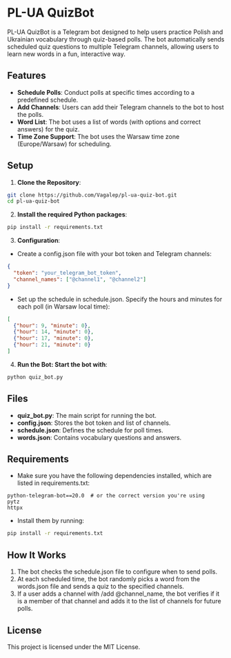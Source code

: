 # PL-UA QuizBot

PL-UA QuizBot is a Telegram bot designed to help users practice Polish and Ukrainian vocabulary through quiz-based polls. The bot automatically sends scheduled quiz questions to multiple Telegram channels, allowing users to learn new words in a fun, interactive way.

## Features

- **Schedule Polls**: Conduct polls at specific times according to a predefined schedule.
- **Add Channels**: Users can add their Telegram channels to the bot to host the polls.
- **Word List**: The bot uses a list of words (with options and correct answers) for the quiz.
- **Time Zone Support**: The bot uses the Warsaw time zone (Europe/Warsaw) for scheduling.

## Setup

1. **Clone the Repository**:
```bash
git clone https://github.com/Vagalep/pl-ua-quiz-bot.git
cd pl-ua-quiz-bot
```
2. **Install the required Python packages**:
```bash
pip install -r requirements.txt
```
   
3. **Configuration**:
- Create a config.json file with your bot token and Telegram channels:
```json
{
  "token": "your_telegram_bot_token",
  "channel_names": ["@channel1", "@channel2"]
}
```
- Set up the schedule in schedule.json. Specify the hours and minutes for each poll (in Warsaw local time):
```json
[
  {"hour": 9, "minute": 0},
  {"hour": 14, "minute": 0},
  {"hour": 17, "minute": 0},
  {"hour": 21, "minute": 0}
]
```
4. **Run the Bot: Start the bot with**:
```bash
python quiz_bot.py
```

## Files

- **quiz_bot.py**: The main script for running the bot.
- **config.json**: Stores the bot token and list of channels.
- **schedule.json**: Defines the schedule for poll times.
- **words.json**: Contains vocabulary questions and answers.

## Requirements

- Make sure you have the following dependencies installed, which are listed in requirements.txt:
```plaintext
python-telegram-bot==20.0  # or the correct version you're using
pytz
httpx
```
- Install them by running:
```bash
pip install -r requirements.txt
```
## How It Works

1. The bot checks the schedule.json file to configure when to send polls.
2. At each scheduled time, the bot randomly picks a word from the words.json file and sends a quiz to the specified channels.
3. If a user adds a channel with /add @channel_name, the bot verifies if it is a member of that channel and adds it to the list of channels for future polls.

## License

This project is licensed under the MIT License.